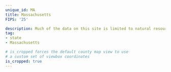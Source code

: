 ```yaml
---
unique_id: MA
title: Massachusetts
FIPS: '25'

description: Much of the data on this site is limited to natural resource extraction on federal land, which represents 1.2% of all land in Massachusetts.
tag:
- state
- Massachusetts

# is_cropped forces the default county map view to use
# a custom set of viewbox coordinates
is_cropped: true
---
```

